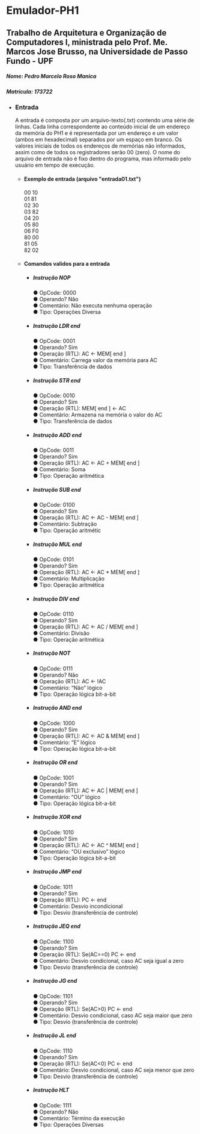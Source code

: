 <h1><bold> Emulador-PH1 </bold> </h1>
<h2> Trabalho de Arquitetura e Organização de Computadores I, ministrada pelo Prof. Me. Marcos Jose Brusso, na Universidade de Passo Fundo - UPF </h2>
<h5><bold>Nome:</bold> Pedro Marcelo Roso Manica</h5> <h5><bold>Matrícula:</bold> 173722</h5>
<ul>
  
<li><h3>Entrada</h3></li>
<p>A entrada é composta por um arquivo-texto(.txt) contendo uma série de linhas. Cada linha correspondente ao conteúdo inicial de um endereço da memória do PH1 e é representada por um endereço e um valor (ambos em hexadecimal) separados por um espaço em branco. Os valores iniciais de todos os endereços de memórias não informados, assim como de todos os registradores serão 00 (zero). O nome do arquivo de entrada não é fixo dentro do programa, mas informado pelo usuário em tempo de execução.</p>
<ul>
  <li><h4><bold>Exemplo de entrada (arquivo "entrada01.txt")</bold></h4></li>
             00 10<br>
             01 81<br>
             02 30<br>
             03 82<br>
             04 20<br>
             05 80<br>
             06 F0<br>
             80 00<br>
             81 05<br>
             82 02<br>
  <li><h4>Comandos validos para a entrada</h4></li>
             <ul>
               <li><h5> Instrução NOP </h5>
                 ● OpCode: 0000<br>
                 ● Operando? Não<br>
                 ● Comentário: Não executa nenhuma operação<br>
                 ● Tipo: Operações Diversa<br>
               </li>
               <li><h5> Instrução LDR end </h5>
                 ● OpCode: 0001<br>
                 ● Operando? Sim<br>
                 ● Operação (RTL): AC <-  MEM[ end ]<br>
                 ● Comentário: Carrega valor da memória para AC<br>
                 ● Tipo: Transferência de dados<br>
               </li>
               <li><h5> Instrução STR end </h5>
                 ● OpCode: 0010<br>
                 ● Operando? Sim<br>
                 ● Operação (RTL): MEM[ end ] <-  AC<br>
                 ● Comentário: Armazena na memória o valor do AC<br> 
                 ● Tipo: Transferência de dados<br>                 
               </li>  
               <li><h5> Instrução ADD end </h5>
                 ● OpCode: 0011<br> 
                 ● Operando? Sim<br> 
                 ● Operação (RTL): AC <- AC +  MEM[ end ]<br>   
                 ● Comentário: Soma<br>  
                 ● Tipo: Operação aritmética<br> 
               </li>
               <li><h5> Instrução SUB end </h5>
                 ● OpCode: 0100<br>  
                 ● Operando? Sim<br>  
                 ● Operação (RTL): AC <- AC -  MEM[ end ]<br>   
                 ● Comentário: Subtração<br>  
                 ● Tipo: Operação aritmétic<br>
               </li>
               <li><h5> Instrução MUL end </h5>
                 ● OpCode: 0101<br> 
                 ● Operando? Sim<br> 
                 ● Operação (RTL): AC <- AC *  MEM[ end ]<br>  
                 ● Comentário: Multiplicação<br> 
                 ● Tipo: Operação aritmética<br>
               </li> 
               <li><h5> Instrução DIV end </h5>
                 ● OpCode: 0110<br>
                 ● Operando? Sim<br> 
                 ● Operação (RTL): AC <- AC /  MEM[ end ]<br>  
                 ● Comentário: Divisão<br> 
                 ● Tipo: Operação aritmética<br>
               </li>
               <li><h5> Instrução NOT </h5>
                 ● OpCode: 0111<br>
                 ● Operando? Não<br> 
                 ● Operação (RTL): AC <- !AC<br> 
                 ● Comentário: “Não” lógico<br> 
                 ● Tipo: Operação lógica bit-a-bit<br>                 
               </li>
               <li><h5> Instrução AND end </h5>
                 ● OpCode: 1000<br>
                 ● Operando? Sim<br> 
                 ● Operação (RTL): AC <- AC & MEM[ end ]<br> 
                 ● Comentário: “E” lógico<br> 
                 ● Tipo: Operação lógica bit-a-bit<br>
               </li>
               <li><h5> Instrução OR end </h5>
                 ● OpCode: 1001<br> 
                 ● Operando? Sim<br> 
                 ● Operação (RTL): AC <- AC | MEM[ end ]<br> 
                 ● Comentário: “OU” lógico<br> 
                 ● Tipo: Operação lógica bit-a-bit<br>
               </li>
               <li><h5> Instrução XOR end </h5>
                 ● OpCode: 1010<br> 
                 ● Operando? Sim<br> 
                 ● Operação (RTL): AC <- AC ^ MEM[ end ]<br> 
                 ● Comentário: “OU exclusivo” lógico<br> 
                 ● Tipo: Operação lógica bit-a-bit<br>
               </li>
               <li><h5> Instrução JMP end </h5>
                 ● OpCode: 1011<br>  
                 ● Operando? Sim<br>  
                 ● Operação (RTL): PC <- end<br>  
                 ● Comentário: Desvio incondicional<br>  
                 ● Tipo: Desvio (transferência de controle)<br> 
               </li>
               <li><h5> Instrução JEQ end </h5>
                 ● OpCode: 1100<br> 
                 ● Operando? Sim<br> 
                 ● Operação (RTL): Se(AC==0) PC <- end<br> 
                 ● Comentário: Desvio condicional, caso AC seja igual a zero<br> 
                 ● Tipo: Desvio (transferência de controle)<br>
               </li>
               <li><h5> Instrução JG end </h5>
                 ● OpCode: 1101<br> 
                 ● Operando? Sim<br> 
                 ● Operação (RTL): Se(AC>0) PC <- end<br> 
                 ● Comentário: Desvio condicional, caso AC seja maior que zero<br> 
                 ● Tipo: Desvio (transferência de controle)<br>
               </li>
               <li><h5> Instrução JL end </h5>
                 ● OpCode: 1110<br> 
                 ● Operando? Sim<br> 
                 ● Operação (RTL): Se(AC<0) PC <- end<br> 
                 ● Comentário: Desvio condicional, caso AC seja menor que zero<br> 
                 ● Tipo: Desvio (transferência de controle)<br>
               </li>
               <li><h5> Instrução HLT </h5>
                 ● OpCode: 1111<br> 
                 ● Operando? Não<br> 
                 ● Comentário: Término da execução<br> 
                 ● Tipo: Operações Diversas<br>
               </li>



</ul>  
  
</ul>
